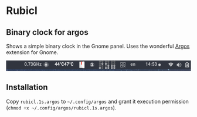 # Rubicl
## Binary clock for argos

Shows a simple binary clock in the Gnome panel. Uses the wonderful [Argos](https://github.com/p-e-w/argos/) extension for Gnome.

![rubicl](rubicl.png)

## Installation
Copy ```rubicl.1s.argos``` to ```~/.config/argos``` and grant it execution permission (```chmod +x ~/.config/argos/rubicl.1s.argos```).
